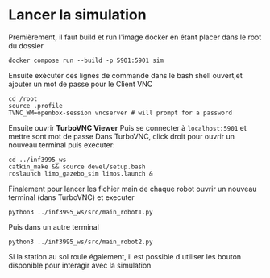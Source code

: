 # Lancer la simulation

Premièrement, il faut build et run l'image docker en étant placer dans le root du dossier

```
docker compose run --build -p 5901:5901 sim
```
Ensuite exécuter ces lignes de commande dans le bash shell ouvert,et ajouter un mot de passe pour le Client VNC
```
cd /root
source .profile
TVNC_WM=openbox-session vncserver # will prompt for a password
```
Ensuite ouvrir **TurboVNC Viewer**
Puis se connecter à `localhost:5901` et mettre sont mot de passe
Dans TurboVNC, click droit pour ouvrir un nouveau terminal puis executer:
```
cd ../inf3995_ws
catkin_make && source devel/setup.bash
roslaunch limo_gazebo_sim limos.launch &
```

Finalement pour lancer les fichier main de chaque robot ouvrir un nouveau terminal (dans TurboVNC) et executer
```
python3 ../inf3995_ws/src/main_robot1.py
```

Puis dans un autre terminal

```
python3 ../inf3995_ws/src/main_robot2.py
```

Si la station au sol roule également, il est possible d'utiliser les bouton disponible pour interagir avec la simulation
